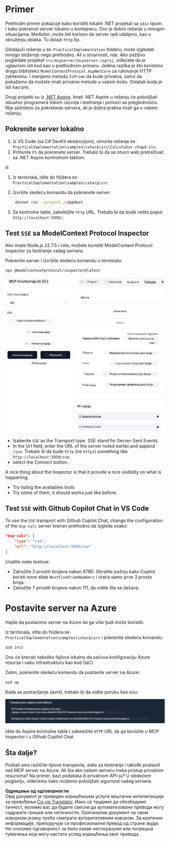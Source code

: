 <!--
CO_OP_TRANSLATOR_METADATA:
{
  "original_hash": "5020a3e1a1c7f30c00f9e37f1fa208e3",
  "translation_date": "2025-05-17T14:12:51+00:00",
  "source_file": "04-PracticalImplementation/samples/csharp/README.md",
  "language_code": "sr"
}
-->
# Primer

Prethodni primer pokazuje kako koristiti lokalni .NET projekat sa `sdio` tipom. I kako pokrenuti server lokalno u kontejneru. Ovo je dobro rešenje u mnogim situacijama. Međutim, može biti korisno da server radi udaljeno, kao u okruženju oblaka. Tu dolazi `http` tip.

Gledajući rešenje u `04-PracticalImplementation` folderu, može izgledati mnogo složenije nego prethodno. Ali u stvarnosti, nije. Ako pažljivo pogledate projekat `src/mcpserver/mcpserver.csproj`, videćete da je uglavnom isti kod kao u prethodnom primeru. Jedina razlika je što koristimo drugu biblioteku `ModelContextProtocol.AspNetCore` za rukovanje HTTP zahtevima. I menjamo metodu `IsPrime` da bude privatna, samo da pokažemo da možete imati privatne metode u vašem kodu. Ostatak koda je isti kao pre.

Drugi projekti su iz [.NET Aspire](https://learn.microsoft.com/dotnet/aspire/get-started/aspire-overview). Imati .NET Aspire u rešenju će poboljšati iskustvo programera tokom razvoja i testiranja i pomoći sa preglednošću. Nije potrebno za pokretanje servera, ali je dobra praksa imati ga u vašem rešenju.

## Pokrenite server lokalno

1. Iz VS Code (sa C# DevKit ekstenzijom), otvorite rešenje `04-PracticalImplementation\samples\csharp\src\Calculator-chap4.sln`.
2. Pritisnite `F5` da pokrenete server. Trebalo bi da se otvori web pretraživač sa .NET Aspire kontrolnom tablom.

ili

1. Iz terminala, idite do foldera `04-PracticalImplementation\samples\csharp\src`
2. Izvršite sledeću komandu da pokrenete server:
   ```bash
    dotnet run --project .\AppHost
   ```

3. Sa kontrolne table, zabeležite `http` URL. Trebalo bi da bude nešto poput `http://localhost:5058/`.

## Test `SSE` sa ModelContext Protocol Inspector

Ako imate Node.js 22.7.5 i više, možete koristiti ModelContext Protocol Inspector za testiranje vašeg servera.

Pokrenite server i izvršite sledeću komandu u terminalu:

```bash
npx @modelcontextprotocol/inspector@latest
```

![MCP Inspector](../../../../../translated_images/mcp_inspector.2939244613cb5a0549b83942e062bceb69083c3d7b331c8de991ecf6834d6904.sr.png)

- Izaberite `SSE` as the Transport type. SSE stand for Server-Sent Events. 
- In the Url field, enter the URL of the server noted earlier,and append `/sse`. Trebalo bi da bude `http` (ne `https`) something like `http://localhost:5058/sse`.
- select the Connect button.

A nice thing about the Inspector is that it provide a nice visibility on what is happening.

- Try listing the availables tools
- Try some of them, it should works just like before.


## Test `SSE` with Github Copilot Chat in VS Code

To use the `SSE` transport with Github Copilot Chat, change the configuration of the `mcp-calc` server kreiran prethodno da izgleda ovako:

```json
"mcp-calc": {
    "type": "sse",
    "url": "http://localhost:5058/sse"
}
```

Uradite neke testove:
- Zatražite 3 prostih brojeva nakon 6780. Obratite pažnju kako Copilot koristi nove alate `NextFivePrimeNumbers` i vraća samo prve 3 prosta broja.
- Zatražite 7 prostih brojeva nakon 111, da vidite šta se dešava.

# Postavite server na Azure

Hajde da postavimo server na Azure da ga više ljudi može koristiti.

Iz terminala, idite do foldera `04-PracticalImplementation\samples\csharp\src` i pokrenite sledeću komandu:

```bash
azd init
```

Ovo će kreirati nekoliko fajlova lokalno da sačuva konfiguraciju Azure resursa i vašu infrastrukturu kao kod (IaC).

Zatim, pokrenite sledeću komandu da postavite server na Azure:

```bash
azd up
```

Kada se postavljanje završi, trebalo bi da vidite poruku kao ovu:

![Azd deployment success](../../../../../translated_images/chap4-azd-deploy-success.f69e7f61e50fdbf13ea3bf7302d9850a18e12832f34daee1695f29da3f32b452.sr.png)

Idite do Aspire kontrolne table i zabeležite `HTTP` URL da ga koristite u MCP Inspector i u Github Copilot Chat.

## Šta dalje?

Probali smo različite tipove transporta, alate za testiranje i takođe postavili naš MCP server na Azure. Ali šta ako našem serveru treba pristup privatnim resursima? Na primer, bazi podataka ili privatnom API-ju? U sledećem poglavlju, videćemo kako možemo poboljšati sigurnost našeg servera.

**Одрицање од одговорности**:  
Овај документ је преведен коришћењем услуге вештачке интелигенције за превођење [Co-op Translator](https://github.com/Azure/co-op-translator). Иако се трудимо да обезбедимо тачност, молимо вас да будете свесни да аутоматизовани преводи могу садржати грешке или нетачности. Оригинални документ на свом изворном језику треба сматрати ауторитативним извором. За критичне информације, препоручује се професионални превод од стране људи. Не сносимо одговорност за било какве неспоразуме или погрешна тумачења која могу настати услед коришћења овог превода.